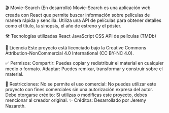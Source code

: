 🎬 Movie-Search (En desarrollo)
Movie-Search es una aplicación web creada con React que permite buscar información sobre películas de manera rápida y sencilla. Utiliza una API de películas para obtener detalles como el título, la sinopsis, el año de estreno y el póster.

🛠️ Tecnologías utilizadas
React
JavaScript
CSS
API de películas (TMDb)

📜 Licencia
Este proyecto está licenciado bajo la Creative Commons Attribution-NonCommercial 4.0 International (CC BY-NC 4.0).

✅ Permisos:
Compartir: Puedes copiar y redistribuir el material en cualquier medio o formato.
Adaptar: Puedes remixar, transformar y construir sobre el material.

🚫 Restricciones:
No se permite el uso comercial: No puedes utilizar este proyecto con fines comerciales sin una autorización expresa del autor.
Debe otorgarse crédito: Si utilizas o modificas este proyecto, debes mencionar al creador original.
✨ Créditos:
Desarrollado por Jeremy Nazareth.

